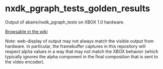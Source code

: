 nxdk_pgraph_tests_golden_results
===

Output of abaire/nxdk_pgraph_tests on XBOX 1.0 hardware.

[Browsable in the wiki](https://github.com/abaire/nxdk_pgraph_tests_golden_results/wiki/Home)

*Note*: web-display of output may not always match the visible output from hardware.
In particular, the framebuffer captures in this repository will respect alpha values in a
way that may not match the XBOX behavior (which typically ignores the alpha component in the
final composition that is sent to the video encoder).
